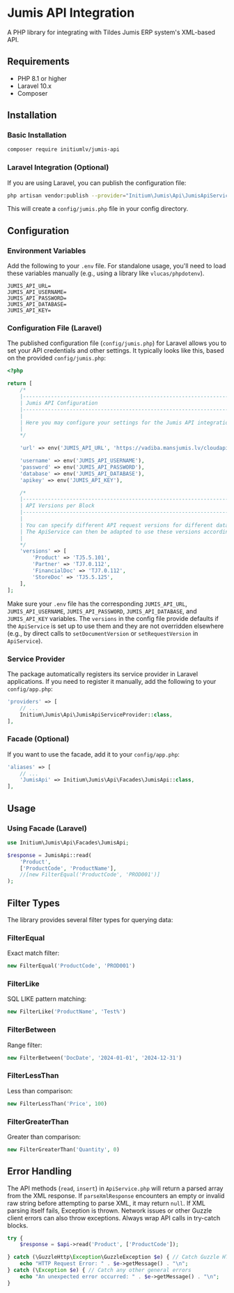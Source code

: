 # Jumis API Integration

A PHP library for integrating with Tildes Jumis ERP system's XML-based API.

## Requirements

- PHP 8.1 or higher
- Laravel 10.x 
- Composer

## Installation

### Basic Installation

```bash
composer require initiumlv/jumis-api
```

### Laravel Integration (Optional)

If you are using Laravel, you can publish the configuration file:

```bash
php artisan vendor:publish --provider="Initium\Jumis\Api\JumisApiServiceProvider"
```

This will create a `config/jumis.php` file in your config directory.

## Configuration

### Environment Variables

Add the following to your `.env` file. For standalone usage, you'll need to load these variables manually (e.g., using a library like `vlucas/phpdotenv`).

```env
JUMIS_API_URL=
JUMIS_API_USERNAME=
JUMIS_API_PASSWORD=
JUMIS_API_DATABASE=
JUMIS_API_KEY=
```

### Configuration File (Laravel)

The published configuration file (`config/jumis.php`) for Laravel allows you to set your API credentials and other settings. It typically looks like this, based on the provided `config/jumis.php`:

```php
<?php

return [
    /*
    |--------------------------------------------------------------------------
    | Jumis API Configuration
    |--------------------------------------------------------------------------
    |
    | Here you may configure your settings for the Jumis API integration.
    |
    */

    'url' => env('JUMIS_API_URL', 'https://vadiba.mansjumis.lv/cloudapi/JumisImportExportService.ImportExportService.svc'),

    'username' => env('JUMIS_API_USERNAME'),
    'password' => env('JUMIS_API_PASSWORD'),
    'database' => env('JUMIS_API_DATABASE'),
    'apikey' => env('JUMIS_API_KEY'),

    /*
    |--------------------------------------------------------------------------
    | API Versions per Block
    |--------------------------------------------------------------------------
    |
    | You can specify different API request versions for different data blocks.
    | The ApiService can then be adapted to use these versions accordingly.
    |
    */
    'versions' => [
        'Product' => 'TJ5.5.101',
        'Partner' => 'TJ7.0.112',
        'FinancialDoc' => 'TJ7.0.112',
        'StoreDoc' => 'TJ5.5.125',
    ],
];
```

Make sure your `.env` file has the corresponding `JUMIS_API_URL`, `JUMIS_API_USERNAME`, `JUMIS_API_PASSWORD`, `JUMIS_API_DATABASE`, and `JUMIS_API_KEY` variables.
The `versions` in the config file provide defaults if the `ApiService` is set up to use them and they are not overridden elsewhere (e.g., by direct calls to `setDocumentVersion` or `setRequestVersion` in `ApiService`).

### Service Provider

The package automatically registers its service provider in Laravel applications. If you need to register it manually, add the following to your `config/app.php`:

```php
'providers' => [
    // ...
    Initium\Jumis\Api\JumisApiServiceProvider::class,
],
```

### Facade (Optional)

If you want to use the facade, add it to your `config/app.php`:

```php
'aliases' => [
    // ...
    'JumisApi' => Initium\Jumis\Api\Facades\JumisApi::class,
],
```

## Usage

### Using Facade (Laravel)

```php
use Initium\Jumis\Api\Facades\JumisApi;

$response = JumisApi::read(
    'Product',
    ['ProductCode', 'ProductName'],
    //[new FilterEqual('ProductCode', 'PROD001')]
);
```


## Filter Types

The library provides several filter types for querying data:

### FilterEqual
Exact match filter:
```php
new FilterEqual('ProductCode', 'PROD001')
```

### FilterLike
SQL LIKE pattern matching:
```php
new FilterLike('ProductName', 'Test%')
```

### FilterBetween
Range filter:
```php
new FilterBetween('DocDate', '2024-01-01', '2024-12-31')
```

### FilterLessThan
Less than comparison:
```php
new FilterLessThan('Price', 100)
```

### FilterGreaterThan
Greater than comparison:
```php
new FilterGreaterThan('Quantity', 0)
```


## Error Handling

The API methods (`read`, `insert`) in `ApiService.php` will return a parsed array from the XML response.
If `parseXmlResponse` encounters an empty or invalid raw string before attempting to parse XML, it may return `null`.
If XML parsing itself fails, Exception is thrown.
Network issues or other Guzzle client errors can also throw exceptions. Always wrap API calls in try-catch blocks.

```php
try {
    $response = $api->read('Product', ['ProductCode']);

} catch (\GuzzleHttp\Exception\GuzzleException $e) { // Catch Guzzle HTTP errors
    echo "HTTP Request Error: " . $e->getMessage() . "\n";
} catch (\Exception $e) { // Catch any other general errors
    echo "An unexpected error occurred: " . $e->getMessage() . "\n";
}
```
